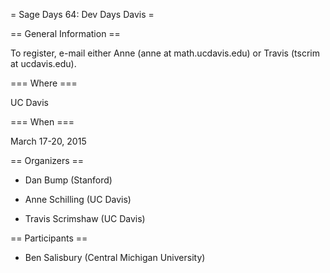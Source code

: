 = Sage Days 64: Dev Days Davis =

== General Information ==

To register, e-mail either Anne (anne at math.ucdavis.edu) or Travis (tscrim at ucdavis.edu).

=== Where ===

UC Davis

=== When ===

March 17-20, 2015

== Organizers ==

* Dan Bump (Stanford)

* Anne Schilling (UC Davis)

* Travis Scrimshaw (UC Davis)

== Participants ==

* Ben Salisbury (Central Michigan University)

